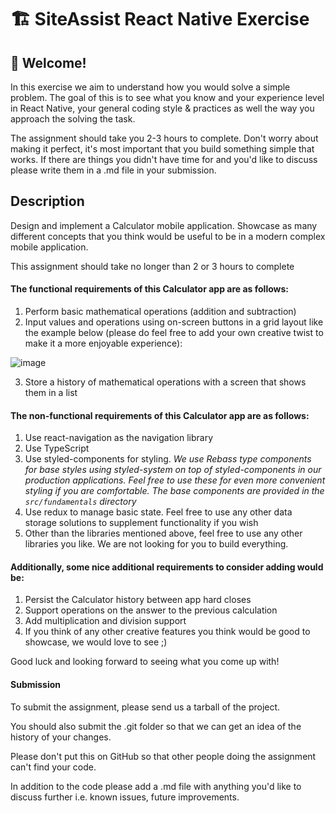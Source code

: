# 🏗 SiteAssist React Native Exercise

## 👋 Welcome! 

In this exercise we aim to understand how you would solve a simple problem. The goal of this is to see what you know and your experience level in React Native, your general coding style & practices
as well the way you approach the solving the task.

The assignment should take you 2-3 hours to complete. Don't worry about making it perfect, it's most important that you 
build something simple that works. If there are things you didn't have time for and you'd like to discuss please write them
in a .md file in your submission.

## Description

Design and implement a Calculator mobile application. Showcase as many different concepts
that you think would be useful to be in a modern complex mobile application.

This assignment should take no longer than 2 or 3 hours to complete

#### The functional requirements of this Calculator app are as follows:

1. Perform basic mathematical operations (addition and subtraction)
2. Input values and operations using on-screen buttons in a grid layout like the example below (please do feel free to add your own creative twist to make it a more enjoyable experience):

![image](https://user-images.githubusercontent.com/102516120/168407307-5aff66e7-694c-4dab-bbcf-11bb9faeca98.png)

3. Store a history of mathematical operations with a screen that shows them in a list

#### The non-functional requirements of this Calculator app are as follows:

1. Use react-navigation as the navigation library
2. Use TypeScript
3. Use styled-components for styling. *We use Rebass type components for base styles using styled-system on top of styled-components in our production applications. Feel free to use these for even more convenient styling if you are comfortable. The base components are provided in the `src/fundamentals` directory*
4. Use redux to manage basic state. Feel free to use any other data storage solutions to supplement functionality if you wish
5. Other than the libraries mentioned above, feel free to use any other libraries you like. We are not looking for you to build everything.

#### Additionally, some nice additional requirements to consider adding would be:

1. Persist the Calculator history between app hard closes
2. Support operations on the answer to the previous calculation
3. Add multiplication and division support
4. If you think of any other creative features you think would be good to showcase, we would love to see ;)

Good luck and looking forward to seeing what you come up with!

#### Submission

To submit the assignment, please send us a tarball of the project. 

You should also submit the .git folder so that we can get an idea of the history of your changes.

Please don't put this on GitHub so that other people doing the assignment can't find your code.

In addition to the code please add a .md file with anything you'd like to discuss further i.e. known issues, future improvements.
